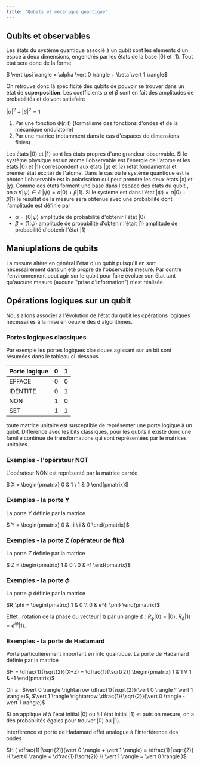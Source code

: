 ```yaml
---
title: "Qubits et mécanique quantique"
---
```


## Qubits et observables

Les états du système quantique associé à un qubit sont les éléments d'un espce à
deux dimensions, engendrés par les états de la base $\vert 0 \rangle$ et
$\vert 1 \rangle$. Tout état sera donc de la forme

$ \vert \psi \rangle = \alpha \vert 0 \rangle + \beta \vert 1 \rangle$

On retrouve donc là spécificité des qubits de pouvoir se trouver dans un état de
**superposition**. Les coefficients $\alpha$ et $\beta$ sont en fait des
amplitudes de probabilités et doivent satisfaire

$|\alpha|^2 + |\beta|^2 = 1$

1. Par une fonction $\psi(r,t)$ (formalisme des fonctions d'ondes et de la
   mécanique ondulatoire)
2. Par une matrice (notamment dans le cas d'espaces de dimensions finies)

Les états $\vert 0 \rangle$ et $\vert 1 \rangle$ sont les états propres
d'une grandeur observable. Si le système physique est un atome l'observable est
l'énergie de l'atome et les états $\vert 0 \rangle$ et $\vert 1 \rangle$
correspondent aux états $\vert g \rangle$ et $\vert e \rangle$ (état
fondamental et premier état excité) de l'atome. Dans le cas où le système
quantique est le photon l'observable est la polarisation qui peut prendre les
deux états $\vert x \rangle$ et $\vert y \rangle$. Comme ces états forment
une base dans l'espace des états du qubit , on a $\forall \vert \psi \rangle
\in \mathcal{E} \; \vert \psi \rangle = \alpha \vert 0 \rangle + \beta \vert 1
\rangle$. Si le système est dans l'état $\vert \psi \rangle = \alpha \vert 0
\rangle + \beta \vert 1 \rangle$ le résultat de la mesure sera obtenue avec une
probabilité dont l'amplitude est définie par

+ $\alpha = \langle 0 \vert \psi \rangle$ amplitude de probabilité d'obtenir
  l'état $\vert 0 \rangle$
+ $\beta = \langle 1 \vert \psi \rangle$ amplitude de probabilité d'obtenir
  l'était $\vert 1 \rangle$ amplitude de probabilité d'obtenir l'état $\vert
  1 \rangle$

## Maniuplations de qubits

La mesure altère en général l'état d'un qubit puisqu'il en sort nécessairement
dans un été propre de l'observable mesuré. Par contre l'environnement peut agir
sur le qubit pour faire évoluer son état tant qu'aucune mesure (aucune "prise
d'information") n'est réalisée.

## Opérations logiques sur un qubit

Nous allons associer à l'évolution de l'état du qubit les opérations logiques
nécessaires à la mise en oeuvre des d'algorithmes.

### Portes logiques classiques

Par exemple les portes logiques classiques agissant sur un bit sont résumées
dans le tableau ci-dessous

| Porte logique | 0 | 1 |
|:--------------|:--|:--|
| EFFACE        | 0 | 0 |
| IDENTITE      | 0 | 1 |
| NON           | 1 | 0 |
| SET           | 1 | 1 |

toute matrice unitaire est susceptible de représenter une porte logique à un
qubit. Différence avec les bits classiques, pour les qubits il existe donc une
famille continue de transformations qui sont représentées par le matrices
unitaires.

### Exemples - l'opérateur NOT

L'opérateur NON est représenté par la matrice carrée

$ X = \begin{pmatrix} 0 & 1 \\ 1 & 0 \end{pmatrix}$

### Exemples - la porte Y

La porte $Y$ définie par la matrice

$ Y = \begin{pmatrix} 0 & -i \\ i & 0 \end{pmatrix}$

### Exemples - la porte Z (opérateur de flip)

La porte $Z$ définie par la matrice

$ Z = \begin{pmatrix} 1 & 0 \\ 0 & -1 \end{pmatrix}$

### Exemples - la porte $\phi$

La porte $\phi$ définie par la matrice

$R_\phi = \begin{pmatrix} 1 & 0 \\ 0 & e^{i \phi} \end{pmatrix}$

Effet : rotation de la phase du vecteur $\vert 1 \rangle$ par un angle
$\phi$ : $R_\phi \vert 0 \rangle = \vert 0 \rangle$, $R_\phi \vert 1
\rangle = e^{i \phi} \vert 1 \rangle$.

### Exemples - la porte de Hadamard

Porte particulièrement important en info quantique. La porte de Hadamard définie
par la matrice

$H = \dfrac{1}{\sqrt{2}}(X+Z) = \dfrac{1}{\sqrt{2}} \begin{pmatrix} 1 & 1 \\ 1
& -1 \end{pmatrix}$

On a : $\vert 0 \rangle \rightarrow \dfrac{1}{\sqrt{2}}(\vert 0 \rangle ° \vert
1 \rangle)$, $\vert 1 \rangle \rightarrow \dfrac{1}{\sqrt{2}}(\vert 0
\rangle - \vert 1 \rangle)$

Si on applique $H$ à l'état initial $\vert 0 \rangle$ ou à l'état initial
$\vert 1 \rangle$ et puis on mesure, on a des probabilités égales pour trouver
$\vert 0 \rangle$ ou $\vert 1 \rangle$.

Interférence et porte de Hadamard effet analogue à l'interférence des ondes

$H ( \dfrac{1}{\sqrt{2}}(\vert 0 \rangle + \vert 1 \rangle) =
\dfrac{1}{\sqrt{2}} H \vert 0 \rangle + \dfrac{1}{\sqrt{2}} H \vert 1 \rangle =
\vert 0 \rangle )$